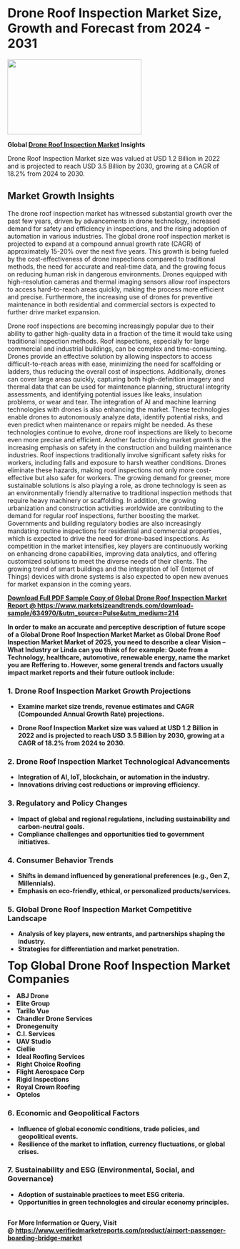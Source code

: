 <H1>Drone Roof Inspection Market Size, Growth and Forecast from 2024 - 2031</H1><img class="aligncenter size-medium wp-image-584254" src="https://thirdeyenews.in/wp-content/uploads/2024/09/Global-Market-Research-300x168.jpeg" alt="" width="300" height="168" /><p><strong>Global&nbsp;<a href="https://www.marketsizeandtrends.com/download-sample/634970/&amp;utm_source=Pulse&amp;utm_medium=214">Drone Roof Inspection Market</a> Insights</strong></p><p>Drone Roof Inspection Market size was valued at USD 1.2 Billion in 2022 and is projected to reach USD 3.5 Billion by 2030, growing at a CAGR of 18.2% from 2024 to 2030.</p><p><h2>Market Growth Insights</h2> <p>The drone roof inspection market has witnessed substantial growth over the past few years, driven by advancements in drone technology, increased demand for safety and efficiency in inspections, and the rising adoption of automation in various industries. The global drone roof inspection market is projected to expand at a compound annual growth rate (CAGR) of approximately 15-20% over the next five years. This growth is being fueled by the cost-effectiveness of drone inspections compared to traditional methods, the need for accurate and real-time data, and the growing focus on reducing human risk in dangerous environments. Drones equipped with high-resolution cameras and thermal imaging sensors allow roof inspectors to access hard-to-reach areas quickly, making the process more efficient and precise. Furthermore, the increasing use of drones for preventive maintenance in both residential and commercial sectors is expected to further drive market expansion.</p> <p><a href="download_sample_link" target="_blank"><strong></strong></a></p> <p>Drone roof inspections are becoming increasingly popular due to their ability to gather high-quality data in a fraction of the time it would take using traditional inspection methods. Roof inspections, especially for large commercial and industrial buildings, can be complex and time-consuming. Drones provide an effective solution by allowing inspectors to access difficult-to-reach areas with ease, minimizing the need for scaffolding or ladders, thus reducing the overall cost of inspections. Additionally, drones can cover large areas quickly, capturing both high-definition imagery and thermal data that can be used for maintenance planning, structural integrity assessments, and identifying potential issues like leaks, insulation problems, or wear and tear. The integration of AI and machine learning technologies with drones is also enhancing the market. These technologies enable drones to autonomously analyze data, identify potential risks, and even predict when maintenance or repairs might be needed. As these technologies continue to evolve, drone roof inspections are likely to become even more precise and efficient. Another factor driving market growth is the increasing emphasis on safety in the construction and building maintenance industries. Roof inspections traditionally involve significant safety risks for workers, including falls and exposure to harsh weather conditions. Drones eliminate these hazards, making roof inspections not only more cost-effective but also safer for workers. The growing demand for greener, more sustainable solutions is also playing a role, as drone technology is seen as an environmentally friendly alternative to traditional inspection methods that require heavy machinery or scaffolding. In addition, the growing urbanization and construction activities worldwide are contributing to the demand for regular roof inspections, further boosting the market. Governments and building regulatory bodies are also increasingly mandating routine inspections for residential and commercial properties, which is expected to drive the need for drone-based inspections. As competition in the market intensifies, key players are continuously working on enhancing drone capabilities, improving data analytics, and offering customized solutions to meet the diverse needs of their clients. The growing trend of smart buildings and the integration of IoT (Internet of Things) devices with drone systems is also expected to open new avenues for market expansion in the coming years. <p><a href="get_more_link" target="_blank"><strong></p><p><span class=""><strong>Download Full PDF Sample Copy of Global Drone Roof Inspection Market Report</strong> @ <a href="https://www.marketsizeandtrends.com/download-sample/634970/&amp;utm_source=Pulse&amp;utm_medium=214" target="_blank">https://www.marketsizeandtrends.com/download-sample/634970/&amp;utm_source=Pulse&amp;utm_medium=214</a></span></p><p>In order to make an accurate and perceptive description of future scope of a Global&nbsp;Drone Roof Inspection Market Market as Global&nbsp;Drone Roof Inspection Market Market of 2025, you need to describe a clear Vision &ndash; What Industry or Linda can you think of for example: Quote from a Technology, healthcare, automotive, renewable energy, name the market you are Reffering to. However, some general trends and factors usually impact market reports and their future outlook include:</p><h3>1.&nbsp;<strong>Drone Roof Inspection Market Growth Projections</strong></h3><ul><li>Examine market size trends, revenue estimates and CAGR (Compounded Annual Growth Rate) projections.</li><li><p>Drone Roof Inspection Market size was valued at USD 1.2 Billion in 2022 and is projected to reach USD 3.5 Billion by 2030, growing at a CAGR of 18.2% from 2024 to 2030.</p></li></ul><h3>2.&nbsp;<strong>Drone Roof Inspection Market Technological Advancements</strong></h3><ul><li>Integration of AI, IoT, blockchain, or automation in the industry.</li><li>Innovations driving cost reductions or improving efficiency.</li></ul><h3>3.&nbsp;<strong>Regulatory and Policy Changes</strong></h3><ul><li>Impact of global and regional regulations, including sustainability and carbon-neutral goals.</li><li>Compliance challenges and opportunities tied to government initiatives.</li></ul><h3>4.&nbsp;<strong>Consumer Behavior Trends</strong></h3><ul><li>Shifts in demand influenced by generational preferences (e.g., Gen Z, Millennials).</li><li>Emphasis on eco-friendly, ethical, or personalized products/services.</li></ul><h3>5.&nbsp;<strong>Global Drone Roof Inspection Market Competitive Landscape</strong></h3><ul><li>Analysis of key players, new entrants, and partnerships shaping the industry.</li><li>Strategies for differentiation and market penetration.</li></ul><p data-pm-slice="1 1 []"><span style="color: inherit; font-family: inherit; font-size: 25px;">Top Global Drone Roof Inspection Market Companies</span></p><div class="" data-test-id=""><p><li>ABJ Drone</li><li> Elite Group</li><li> Tarillo Vue</li><li> Chandler Drone Services</li><li> Dronegenuity</li><li> C.I. Services</li><li> UAV Studio</li><li> Ciellie</li><li> Ideal Roofing Services</li><li> Right Choice Roofing</li><li> Flight Aerospace Corp</li><li> Rigid Inspections</li><li> Royal Crown Roofing</li><li> Optelos</li></p></div><h3>6.&nbsp;<strong>Economic and Geopolitical Factors</strong></h3><ul><li>Influence of global economic conditions, trade policies, and geopolitical events.</li><li>Resilience of the market to inflation, currency fluctuations, or global crises.</li></ul><h3>7.&nbsp;<strong>Sustainability and ESG (Environmental, Social, and Governance)</strong></h3><ul><li>Adoption of sustainable practices to meet ESG criteria.</li><li>Opportunities in green technologies and circular economy principles.</li></ul><h2><strong style="font-size: 14px;">For More Information or Query, Visit @&nbsp;</strong><a style="background-color: #ffffff; font-size: 14px;" href="https://www.marketsizeandtrends.com/report/drone-roof-inspection-market/" target="_blank">https://www.verifiedmarketreports.com/product/airport-passenger-boarding-bridge-market</a></h2>
